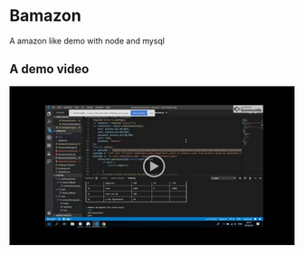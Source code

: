 # Bamazon
A amazon like demo with node and mysql
## A demo video
[![Watch](/image.png)](https://drive.google.com/file/d/11mUSBvL6qgXq7dm2SDcfahVat6B8hNTZ/view)